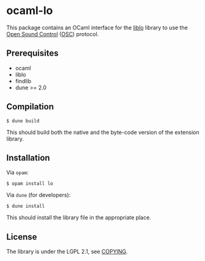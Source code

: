 ocaml-lo
========

This package contains an OCaml interface for the
[liblo](http://liblo.sourceforge.net/) library to use the [Open Sound
Control](http://www.opensoundcontrol.org/)
([OSC](http://www.opensoundcontrol.org/)) protocol.

Prerequisites
-------------

- ocaml
- liblo
- findlib
- dune >= 2.0

Compilation
-----------

```
$ dune build
```

This should build both the native and the byte-code version of the extension
library.

Installation
------------

Via `opam`:

```
$ opam install lo
```

Via `dune` (for developers):

```
$ dune install
```

This should install the library file in the appropriate place.

License
-------

The library is under the LGPL 2.1, see [COPYING](COPYING).
